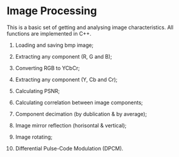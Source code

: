 # Image Processing
This is a basic set of getting and analysing image characteristics. All functions are implemented in C++. 

1) Loading and saving bmp image;

2) Extracting any component (R, G and B);

3) Converting RGB to YCbCr;

4) Extracting any component (Y, Cb and Cr);

5) Calculating PSNR;

6) Calculating correlation between image components;

7) Component decimation (by dublication & by average);

8) Image mirror reflection (horisontal & vertical);

9) Image rotating;

10) Differential Pulse-Code Modulation (DPCM).
